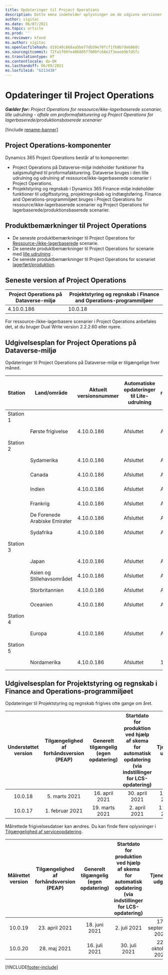 ```yaml
---
title: Opdateringer til Project Operations
description: Dette emne indeholder oplysninger om de udgivne versioner af Dynamics 365 Project Operations.
author: sigitac
ms.date: 06/07/2021
ms.topic: article
ms.prod: ''
ms.reviewer: kfend
ms.author: sigitac
ms.openlocfilehash: d19148c868aa5be77db59e70fcf1fb8b7de6868c
ms.sourcegitcommit: 72fa1f09fe406805f7009fc68e2f3eeeb9b7d5fc
ms.translationtype: HT
ms.contentlocale: da-DK
ms.lasthandoff: 06/09/2021
ms.locfileid: "6213438"
---
```

# <a name="project-operations-updates"></a>Opdateringer til Project Operations

_**Gælder for:** Project Operations for ressource/ikke-lagerbaserede scenarier, lille udrulning - aftale om proformafakturering og Project Operations for lagerbaserede/produktionsbaserede scenarier_

[!include [rename-banner](~/includes/cc-data-platform-banner.md)]

## <a name="project-operations-components"></a>Project Operations-komponenter

Dynamics 365 Project Operations består af to komponenter:

- Project Operations på Dataverse-miljø indeholder funktioner fra salgsmulighed til proformafakturering. Dataverse bruges i den lille udrulning og udrulning af ressource/ikke-lagerbaserede scenarier i Project Operations.
- Projektstyring og regnskab i Dynamics 365 Finance-miljø indeholder funktioner til udgiftsstyring, projektregnskab og indtægtsføring. Finance and Operations-programmiljøet bruges i Project Operations for ressource/ikke-lagerbaserede scenarier og Project Operations for lagerbaserede/produktionsbaserede scenarier.

## <a name="project-operations-release-notes"></a>Produktbemærkninger til Project Operations
- De seneste produktbemærkninger til Project Operations for [Ressource-/ikke-lagerbaserede](whats-new-may-2021-resource-based.md) scenarie.
- De seneste produktbemærkninger til Project Operations for scenarie med [lille udrulning](../pro/whats-new/whats-new-may-2021-lite.md) .
- De seneste produktbemærkninger til Project Operations for scenariet [lagerført/produktion](../prod-pma/whats-new/whats-new-apr-2021-stocked.md).

## <a name="project-operations-latest-version"></a>Seneste version af Project Operations

| Project Operations på Dataverse-miljø | Projektstyring og regnskab i Finance and Operations-programmiljøer | 
| --- | --- |
| 4.10.0.186 | 10.0.18 |

For ressource-/ikke-lagerbasere scenarier i Project Operations anbefales det, at du bruger Dual Write version 2.2.2.60 eller nyere.

## <a name="release-schedule-for-project-operations-on-dataverse-environment"></a>Udgivelsesplan for Project Operations på Dataverse-miljø

Opdateringer til Project Operations på Dataverse-miljø er tilgængelige hver måned. 

| Station | Land/område | Aktuelt versionsnummer | Automatiske opdateringer til Lite-udrulning | Automatiske opdateringer til ressource-/ikke-lagerbaseret udrulning | Næste versionsnummer | Næste version er almindeligt tilgængelig |
|-----------|-----------------------|-----------------|--------------|---------------------|---------------------|---------------------|
| Station 1 |   &nbsp;              |    &nbsp;       | &nbsp;       |      &nbsp;         |      &nbsp;         |      &nbsp;         |
|   &nbsp;  | Første frigivelse         |  4.10.0.186     | Afsluttet     | Afsluttet            | TBD                 | 28. maj 2021           |
| Station 2 |   &nbsp;              |    &nbsp;       | &nbsp;       |      &nbsp;         |      &nbsp;         |      &nbsp;         |
|   &nbsp;  | Sydamerika         |  4.10.0.186     | Afsluttet     | Afsluttet            | TBD                 | 28. maj 2021           |
|    &nbsp; | Canada                |  4.10.0.186     | Afsluttet     | Afsluttet            | TBD                 | 28. maj 2021           |
|   &nbsp;  | Indien                 |  4.10.0.186     | Afsluttet     | Afsluttet            | TBD                 | 28. maj 2021           |
|   &nbsp;  | Frankrig                |  4.10.0.186     | Afsluttet     | Afsluttet            | TBD                 | 28. maj 2021           |
|   &nbsp;  | De Forenede Arabiske Emirater  |  4.10.0.186     | Afsluttet     | Afsluttet            | TBD                 | 28. maj 2021           |
|   &nbsp;  | Sydafrika          |  4.10.0.186     | Afsluttet     | Afsluttet            | TBD                 | 28. maj 2021           |
| Station 3 |      &nbsp;           |     &nbsp;      |     &nbsp;   |      &nbsp;         |      &nbsp;         |      &nbsp;         |
|   &nbsp;  | Japan                 |  4.10.0.186     | Afsluttet     | Afsluttet            | TBD                 | 4. juni 2021          |
|   &nbsp;  | Asien og Stillehavsområdet          |  4.10.0.186     | Afsluttet     | Afsluttet            | TBD                 | 4. juni 2021          |
|   &nbsp;  | Storbritannien         |  4.10.0.186     | Afsluttet     | Afsluttet            | TBD                 | 4. juni 2021          |
|   &nbsp;  | Oceanien               |  4.10.0.186     | Afsluttet     | Afsluttet            | TBD                 | 4. juni 2021          |
| Station 4 |     &nbsp;            |     &nbsp;      |     &nbsp;   |      &nbsp;         |      &nbsp;         |      &nbsp;         |
|   &nbsp;  | Europa                |  4.10.0.186     | Afsluttet     | Afsluttet            | TBD                 | 11. juni 2021          |
| Station 5 |     &nbsp;            |     &nbsp;      |     &nbsp;   |      &nbsp;         |      &nbsp;         |      &nbsp;         |
|   &nbsp;  | Nordamerika         |  4.10.0.186     | Afsluttet     | 11. juni 2021          | TBD                 | 18. juni 2021          |

## <a name="release-schedule-for-project-management-and-accounting-in-the-finance-and-operations-apps-environment"></a>Udgivelsesplan for Projektstyring og regnskab i Finance and Operations-programmiljøet

Opdateringer til Projektstyring og regnskab frigives otte gange om året.

|          Understøttet version          | Tilgængelighed af forhåndsversion (PEAP) | Generelt tilgængelig (egen opdatering) | Startdato for produktion ved hjælp af skema for automatisk opdatering (via indstillinger for LCS-opdatering) |   Tjeneste udgår   |
|:-------------------------:|:---------------------------:|:---------------------------------:|:--------------------------------------------------------------------:|:------------------:|
|          10.0.18          |        5. marts 2021        |           16. april 2021          |                            30. april 2021                            |    16. juli 2021   |
|          10.0.17          |       1. februar 2021      |           19. marts 2021          |                             2. april 2021                            |    11. juni 2021   |

Målrettede frigivelsesdatoer kan ændres. Du kan finde flere oplysninger i [Tilgængelighed af serviceopdatering](/dynamics365/fin-ops-core/fin-ops/get-started/public-preview-releases?toc=%2fdynamics365%2ffinance%2ftoc.json).

|          Målrettet version          | Tilgængelighed af forhåndsversion (PEAP) | Generelt tilgængelig (egen opdatering) | Startdato for produktion ved hjælp af skema for automatisk opdatering (via indstillinger for LCS-opdatering) |   Tjeneste udgår   |
|:-------------------------:|:---------------------------:|:---------------------------------:|:--------------------------------------------------------------------:|:------------------:|
|          10.0.19          |        23. april 2021       |            18. juni 2021           |                             2. juli 2021                             | 17. september 2021 |
|          10.0.20          |         28. maj 2021        |           16. juli 2021           |                             30. juli 2021                             |  22. oktober 2021  |



[!INCLUDE[footer-include](../includes/footer-banner.md)]
